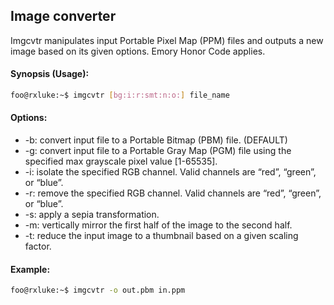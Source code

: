 ## Image converter

Imgcvtr manipulates input Portable Pixel Map (PPM) files and outputs a new image based on its given options. Emory Honor Code applies. 

#### Synopsis (Usage):

```bash
foo@rxluke:~$ imgcvtr [bg:i:r:smt:n:o:] file_name
```

#### Options:

* -b: convert input file to a Portable Bitmap (PBM) file. (DEFAULT)
* -g: convert input file to a Portable Gray Map (PGM) file using the specified max grayscale pixel value [1-65535].
* -i: isolate the specified RGB channel. Valid channels are “red”, “green”, or “blue”.
* -r: remove the specified RGB channel. Valid channels are “red”, “green”, or “blue”.
* -s: apply a sepia transformation.
* -m: vertically mirror the first half of the image to the second half.
* -t: reduce the input image to a thumbnail based on a given scaling factor.

#### Example:

```bash
foo@rxluke:~$ imgcvtr -o out.pbm in.ppm
```


